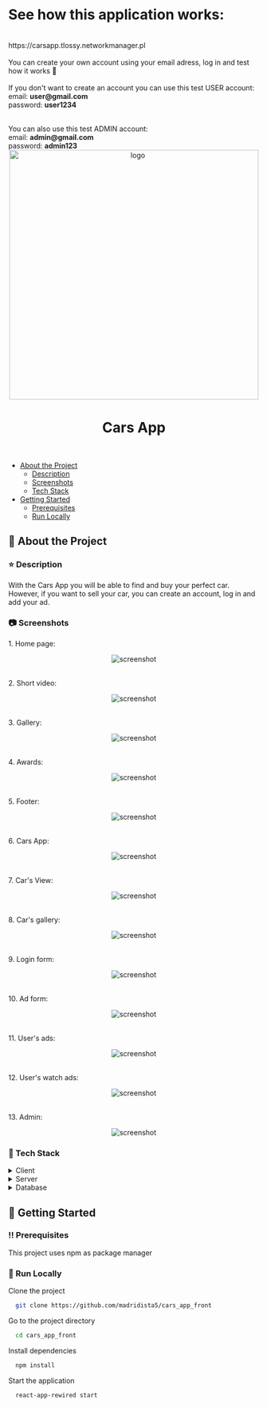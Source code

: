 <h1>See how this application works:</h1>
<br>
https://carsapp.tlossy.networkmanager.pl
<br>
<br>
You can create your own account using your email adress, log in and test how it works 🙂
<br>
<br>
If you don't want to create an account you can use this test USER account:
<br>
email: <b>user@gmail.com</b>
<br>
password: <b>user1234</b></p>
<br>
You can also use this test ADMIN account:
<br>
email: <b>admin@gmail.com</b>
<br>
password: <b>admin123</b>
<br>

<div align="center">

<img src="https://github.com/madridista5/madridista5/blob/main/cars_app.gif" alt="logo" width="500" height="auto" />
  <h1>Cars App</h1>
</div>

<br />

- [About the Project](#star2-about-the-project)
  * [Description](#star-description)
  * [Screenshots](#camera-screenshots)
  * [Tech Stack](#space_invader-tech-stack)
- [Getting Started](#toolbox-getting-started)
  * [Prerequisites](#bangbang-prerequisites)
  * [Run Locally](#running-run-locally)

  

<!-- About the Project -->
## :star2: About the Project

<!-- Description -->
### :star: Description
<p>With the Cars App you will be able to find and buy your perfect car. However, if you want to sell your car, you can create an account, log in and add your ad.</p>


<!-- Screenshots -->
### :camera: Screenshots

<p>1. Home page:</p>
<div align="center"> 
  <img src="https://github.com/madridista5/cars_app_front/blob/main/screenshots/1.png" alt="screenshot" />
</div>

<br>
<p>2. Short video:</p>
<div align="center"> 
  <img src="https://github.com/madridista5/cars_app_front/blob/main/screenshots/2.png" alt="screenshot" />
</div>

<br>
<p>3. Gallery:</p>
<div align="center"> 
  <img src="https://github.com/madridista5/cars_app_front/blob/main/screenshots/3.png" alt="screenshot" />
</div>

<br>
<p>4. Awards:</p>
<div align="center"> 
  <img src="https://github.com/madridista5/cars_app_front/blob/main/screenshots/4.png" alt="screenshot" />
</div>

<br>
<p>5. Footer:</p>
<div align="center"> 
  <img src="https://github.com/madridista5/cars_app_front/blob/main/screenshots/5.png" alt="screenshot" />
</div>

<br>
<p>6. Cars App:</p>
<div align="center"> 
  <img src="https://github.com/madridista5/cars_app_front/blob/main/screenshots/6.png" alt="screenshot" />
</div>

<br>
<p>7. Car's View:</p>
<div align="center"> 
  <img src="https://github.com/madridista5/cars_app_front/blob/main/screenshots/7.png" alt="screenshot" />
</div>

<br>
<p>8. Car's gallery:</p>
<div align="center"> 
  <img src="https://github.com/madridista5/cars_app_front/blob/main/screenshots/8.png" alt="screenshot" />
</div>

<br>
<p>9. Login form:</p>
<div align="center"> 
  <img src="https://github.com/madridista5/cars_app_front/blob/main/screenshots/9.png" alt="screenshot" />
</div>

<br>
<p>10. Ad form:</p>
<div align="center"> 
  <img src="https://github.com/madridista5/cars_app_front/blob/main/screenshots/10.png" alt="screenshot" />
</div>

<br>
<p>11. User's ads:</p>
<div align="center"> 
  <img src="https://github.com/madridista5/cars_app_front/blob/main/screenshots/11.png" alt="screenshot" />
</div>

<br>
<p>12. User's watch ads:</p>
<div align="center"> 
  <img src="https://github.com/madridista5/cars_app_front/blob/main/screenshots/12.png" alt="screenshot" />
</div>

<br>
<p>13. Admin:</p>
<div align="center"> 
  <img src="https://github.com/madridista5/cars_app_front/blob/main/screenshots/13.png" alt="screenshot" />
</div>

<!-- TechStack -->
### :space_invader: Tech Stack

<details>
  <summary>Client</summary>
  <ul>
    <li><a href="https://www.typescriptlang.org/">Typescript</a></li>
    <li><a href="https://reactjs.org/">React.js</a></li>
  </ul>
</details>

<details>
  <summary>Server</summary>
  <ul>
    <li><a href="https://www.typescriptlang.org/">Typescript</a></li>
    <li><a href="https://expressjs.com">Express.js</a></li>  
    <li><a href="https://nodejs.org/en/">Node.js</a></li>
  </ul>
</details>

<details>
<summary>Database</summary>
  <ul>
    <li><a href="https://www.mysql.com">MySQL</a></li>  
  </ul>
</details>

<!-- Getting Started -->
## 	:toolbox: Getting Started

<!-- Prerequisites -->
### :bangbang: Prerequisites

This project uses npm as package manager


<!-- Run Locally -->
### :running: Run Locally

Clone the project

```bash
  git clone https://github.com/madridista5/cars_app_front
```

Go to the project directory

```bash
  cd cars_app_front
```

Install dependencies

```bash
  npm install
```

Start the application

```bash
  react-app-rewired start
```
